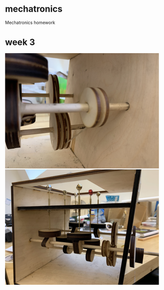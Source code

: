# mechatronics
Mechatronics homework

# week 3

![Bell Machine documentation](/week3/polley.jpg)
![Bell Machine documentation](/week3/Prototype2_Bell_01.jpg)
